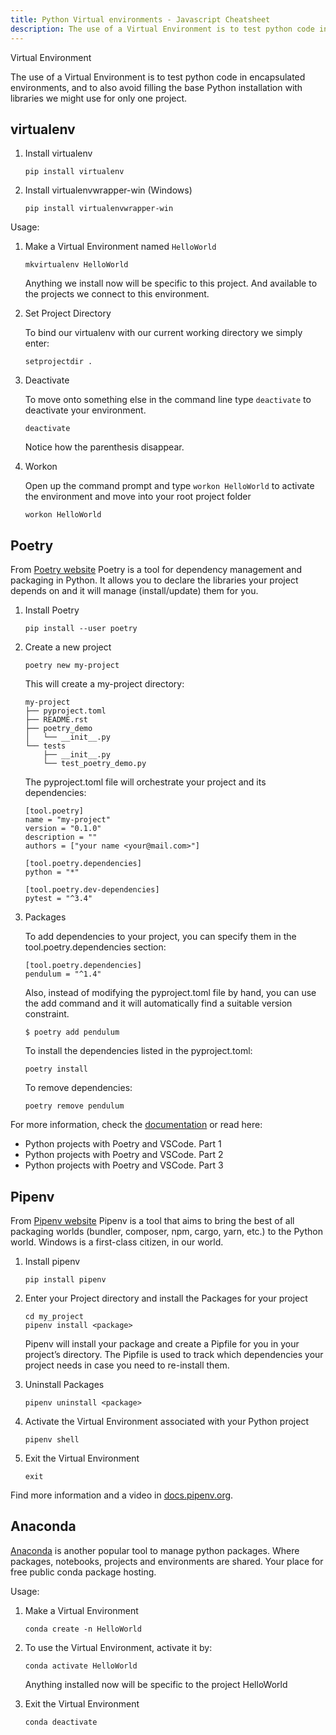 ```yaml
---
title: Python Virtual environments - Javascript Cheatsheet
description: The use of a Virtual Environment is to test python code in encapsulated environments and to also avoid filling the base Python installation with libraries we might use for only one project.
---
```


<base-title :title="frontmatter.title" :description="frontmatter.description">
Virtual Environment
</base-title>

The use of a Virtual Environment is to test python code in encapsulated environments, and to also avoid filling the base Python installation with libraries we might use for only one project.

## virtualenv

1.  Install virtualenv

        pip install virtualenv

1.  Install virtualenvwrapper-win (Windows)

        pip install virtualenvwrapper-win

Usage:

1.  Make a Virtual Environment named `HelloWorld`

        mkvirtualenv HelloWorld

    Anything we install now will be specific to this project. And available to the projects we connect to this environment.

1.  Set Project Directory

    To bind our virtualenv with our current working directory we simply enter:

        setprojectdir .

1.  Deactivate

    To move onto something else in the command line type `deactivate` to deactivate your environment.

        deactivate

    Notice how the parenthesis disappear.

1.  Workon

    Open up the command prompt and type `workon HelloWorld` to activate the environment and move into your root project folder

        workon HelloWorld

## Poetry

<base-disclaimer>
  <base-disclaimer-title>
    From <a href="https://python-poetry.org/">Poetry website</a>
  </base-disclaimer-title>
  <base-disclaimer-content>
    Poetry is a tool for dependency management and packaging in Python. It allows you to declare the libraries your project depends on and it will manage (install/update) them for you.
  </base-disclaimer-content>
</base-disclaimer>

1.  Install Poetry

        pip install --user poetry

2.  Create a new project

        poetry new my-project

    This will create a my-project directory:

        my-project
        ├── pyproject.toml
        ├── README.rst
        ├── poetry_demo
        │   └── __init__.py
        └── tests
            ├── __init__.py
            └── test_poetry_demo.py

    The pyproject.toml file will orchestrate your project and its dependencies:

        [tool.poetry]
        name = "my-project"
        version = "0.1.0"
        description = ""
        authors = ["your name <your@mail.com>"]

        [tool.poetry.dependencies]
        python = "*"

        [tool.poetry.dev-dependencies]
        pytest = "^3.4"

3.  Packages

    To add dependencies to your project, you can specify them in the tool.poetry.dependencies section:

        [tool.poetry.dependencies]
        pendulum = "^1.4"

    Also, instead of modifying the pyproject.toml file by hand, you can use the add command and it will automatically find a suitable version constraint.

        $ poetry add pendulum

    To install the dependencies listed in the pyproject.toml:

        poetry install

    To remove dependencies:

        poetry remove pendulum

For more information, check the [documentation](https://poetry.eustace.io/docs/) or read here:

- <router-link to="/blog/python-projects-with-poetry-and-vscode-part-1">Python projects with Poetry and VSCode. Part 1</router-link>
- <router-link to="/blog/python-projects-with-poetry-and-vscode-part-2">Python projects with Poetry and VSCode. Part 2</router-link>
- <router-link to="/blog/python-projects-with-poetry-and-vscode-part-3">Python projects with Poetry and VSCode. Part 3</router-link>

## Pipenv

<base-disclaimer>
  <base-disclaimer-title>
    From <a target="_blank" href="https://pipenv.pypa.io/en/latest/">Pipenv website</a>
  </base-disclaimer-title>
  <base-disclaimer-content>
    Pipenv is a tool that aims to bring the best of all packaging worlds (bundler, composer, npm, cargo, yarn, etc.) to the Python world. Windows is a first-class citizen, in our world.
  </base-disclaimer-content>
</base-disclaimer>

1.  Install pipenv

        pip install pipenv

2.  Enter your Project directory and install the Packages for your project

        cd my_project
        pipenv install <package>

    Pipenv will install your package and create a Pipfile for you in your project’s directory. The Pipfile is used to track which dependencies your project needs in case you need to re-install them.

3.  Uninstall Packages

        pipenv uninstall <package>

4.  Activate the Virtual Environment associated with your Python project

        pipenv shell

5.  Exit the Virtual Environment

        exit

Find more information and a video in [docs.pipenv.org](https://docs.pipenv.org/).

## Anaconda

<base-disclaimer>
  <base-disclaimer-title>
    <a target="k" href="https://anaconda.com/">Anaconda</a> is another popular tool to manage python packages.
  </base-disclaimer-title>
  <base-disclaimer-content>
    Where packages, notebooks, projects and environments are shared. Your place for free public conda package hosting.
  </base-disclaimer-content>
</base-disclaimer>

Usage:

1.  Make a Virtual Environment

        conda create -n HelloWorld

2.  To use the Virtual Environment, activate it by:

        conda activate HelloWorld

    Anything installed now will be specific to the project HelloWorld

3.  Exit the Virtual Environment

        conda deactivate
